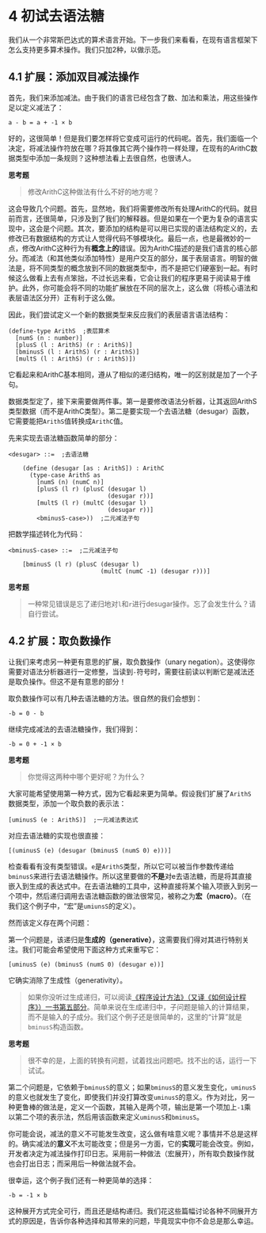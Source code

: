 # 4 初试去语法糖

我们从一个非常斯巴达式的算术语言开始。下一步我们来看看，在现有语言框架下怎么支持更多算术操作。我们只加2种，以做示范。

## 4.1 扩展：添加双目减法操作

首先，我们来添加减法。由于我们的语言已经包含了数、加法和乘法，用这些操作足以定义减法了：

```text
a - b = a + -1 × b
```

好的，这很简单！但是我们要怎样将它变成可运行的代码呢。首先，我们面临一个决定，将减法操作符放在哪？将其像其它两个操作符一样处理，在现有的ArithC数据类型中添加一条规则？这种想法看上去很自然，也很诱人。

__思考题__

> 修改ArithC这种做法有什么不好的地方呢？

这会导致几个问题。首先，显然地，我们将需要修改所有处理ArithC的代码。就目前而言，还很简单，只涉及到了我们的解释器。但是如果在一个更为复杂的语言实现中，这会是个问题。其次，要添加的结构是可以用已实现的语法结构定义的，去修改已有数据结构的方式让人觉得代码不够模块化。最后一点，也是最微妙的一点，修改ArithC这种行为有**概念上的**错误。因为ArithC描述的是我们语言的核心部分。而减法（和其他类似添加特性）是用户交互的部分，属于表层语言。明智的做法是，将不同类型的概念放到不同的数据类型中，而不是把它们硬塞到一起。有时候这么做看上去有点笨拙，不过长远来看，它会让我们的程序更易于阅读易于维护。此外，你可能会将不同的功能扩展放在不同的层次上，这么做（将核心语法和表层语法区分开）正有利于这么做。

因此，我们尝试定义一个新的数据类型来反应我们的表层语言语法结构：

```racket
(define-type ArithS  ;表层算术
  [numS (n : number)]
  [plusS (l : ArithS) (r : ArithS)]
  [bminusS (l : ArithS) (r : ArithS)]
  [multS (l : ArithS) (r : ArithS)])
```

它看起来和ArithC基本相同，遵从了相似的递归结构，唯一的区别就是加了一个子句。

数据类型定了，接下来需要做两件事。第一是要修改语法分析器，让其返回ArithS类型数据（而不是ArithC类型）。第二是要实现一个去语法糖（desugar）函数，它需要能把`ArithS`值转换成`ArithC`值。

先来实现去语法糖函数简单的部分：

```racket
<desugar> ::=  ;去语法糖

    (define (desugar [as : ArithS]) : ArithC
      (type-case ArithS as
        [numS (n) (numC n)]
        [plusS (l r) (plusC (desugar l)
                            (desugar r))]
        [multS (l r) (multC (desugar l)
                            (desugar r))]
        <bminusS-case>))  ;二元减法子句
```

把数学描述转化为代码：

```racket
<bminusS-case> ::=  ;二元减法子句

    [bminusS (l r) (plusC (desugar l)
                          (multC (numC -1) (desugar r)))]
```

__思考题__

> ️一种常见错误是忘了递归地对`l`和`r`进行desugar操作。忘了会发生什么？请自行尝试。

## 4.2 扩展：取负数操作

让我们来考虑另一种更有意思的扩展，取负数操作（unary negation）。这使得你需要对语法分析器进行一定修整，当读到`-`符号时，需要往前读以判断它是减法还是取负操作。但这不是有意思的部分！

取负数操作可以有几种去语法糖的方法。很自然的我们会想到：

```text
-b = 0 - b
```

继续完成减法的去语法糖操作，我们得到：

```text
-b = 0 + -1 × b
```

__思考题__

> 你觉得这两种中哪个更好呢？为什么？

大家可能希望使用第一种方式，因为它看起来更为简单。假设我们扩展了`ArithS`数据类型，添加一个取负数的表示法：

```racket
[uminusS (e : ArithS)]  ;一元减法表达式
```

对应去语法糖的实现也很直接：

```racket
[(uminusS (e) (desugar (bminusS (numS 0) e)))]
```

检查看看有没有类型错误。`e`是`ArithS`类型，所以它可以被当作参数传递给`bminusS`来进行去语法糖操作。所以这里要做的**不是**对e去语法糖，而是将其直接嵌入到生成的表达式中。在去语法糖的工具中，这种直接将某个输入项嵌入到另一个项中，然后递归调用去语法糖函数的做法很常见，被称之为**宏（macro）**。（在我们这个例子中，“宏”是`umiunsS`的定义）。

然而该定义存在两个问题：

第一个问题是，该递归是**生成的（generative）**，这需要我们得对其进行特别关注。我们可能会希望使用下面这种方式来重写它：

```racket
[uminusS (e) (bminusS (numS 0) (desugar e))]
```

它确实消除了生成性（generativity）。

> 如果你没听过生成递归，可以阅读[《程序设计方法》（又译《如何设计程序》）一书第五部分](http://www.ccs.neu.edu/home/matthias/HtDP2e/part_five.html)。简单来说在生成递归中，子问题是输入的计算结果，而不是输入的子成分。我们这个例子还是很简单的，这里的“计算”就是`bminusS`构造函数。

__思考题__

> ️很不幸的是，上面的转换有问题，试着找出问题吧。找不出的话，运行一下试试。

第二个问题是，它依赖于`bminusS`的意义；如果`bminusS`的意义发生变化，`uminusS`的意义也就发生了变化，即使我们并没打算改变`uminusS`的意义。作为对比，另一种更鲁棒的做法是，定义一个函数，其输入是两个项，输出是第一个项加上`-1`乘以第二个项的表示法，然后用该函数来定义`uminusS`和`bminusS`。

你可能会说，减法的意义不可能发生改变，这么做有啥意义呢？事情并不总是这样的。确实减法的**意义**不太可能改变；但是另一方面，它的**实现**可能会改变。例如，开发者决定为减法操作打印日志。采用前一种做法（宏展开），所有取负数操作就也会打出日志；而采用后一种做法就不会。

很幸运，这个例子我们还有一种更简单的选择：

```text
-b = -1 × b
```

这种展开方式完全可行，而且还是结构递归。我们花这些篇幅讨论各种不同展开方式的原因是，告诉你各种选择和其带来的问题，毕竟现实中你不会总是那么幸运。
